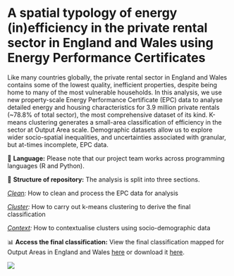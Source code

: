 # A spatial typology of energy (in)efficiency in the private rental sector in England and Wales using Energy Performance Certificates

Like many countries globally, the private rental sector in England and Wales contains some of the lowest quality, inefficient properties, despite being home to many of the most vulnerable households. In this analysis, we use new property-scale Energy Performance Certificate (EPC) data to analyse detailed energy and housing characteristics for 3.9 million private rentals (~78.8% of total sector), the most comprehensive dataset of its kind. K-means clustering generates a small-area classification of efficiency in the sector at Output Area scale. Demographic datasets allow us to explore wider socio-spatial inequalities, and uncertainties associated with granular, but at-times incomplete, EPC data. 

💬 **Language:**  Please note that our project team works across programming languages (R and Python).

🧱 **Structure of repository:** The analysis is split into three sections.

*[Clean](https://github.com/CaitHRobinson/private-rental-efficiency/tree/main/clean):* How to clean and process the EPC data for analysis

*[Cluster](https://github.com/CaitHRobinson/private-rental-efficiency/tree/main/cluster):* How to carry out k-means clustering to derive the final classification

*[Context](https://github.com/CaitHRobinson/private-rental-efficiency/tree/main/context%20):* How to contextualise clusters using socio-demographic data

📊 **Access the final classification:** View the final classification mapped for Output Areas in England and Wales [here](https://uobristol.maps.arcgis.com/apps/dashboards/70659ed299ff42bcb9410d6fc270aea4) or download it [here](https://github.com/CaitHRobinson/private-rental-efficiency/blob/main/cluster/PRS_EPC_OA_clusters_9.zip).


<img src= "https://github.com/user-attachments/assets/4e70dc72-82cb-4221-b327-64c7b031a065">
